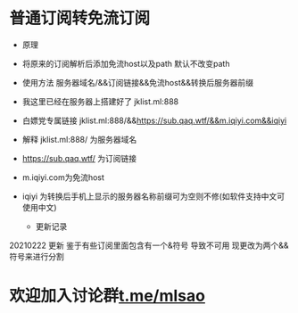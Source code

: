 # 普通订阅转免流订阅 

  - 原理  
- 将原来的订阅解析后添加免流host以及path 默认不改变path
- 使用方法   服务器域名/&&订阅链接&&免流host&&转换后服务器前缀
- 我这里已经在服务器上搭建好了    jklist.ml:888
- 白嫖党专属链接  jklist.ml:888/&&https://sub.qaq.wtf/&&m.iqiyi.com&&iqiyi  
- 解释  jklist.ml:888/  为服务器域名
- https://sub.qaq.wtf/ 为订阅链接
- m.iqiyi.com为免流host 
- iqiyi 为转换后手机上显示的服务器名称前缀可为空则不修(如软件支持中文可使用中文)

  - 更新记录

20210222 更新   鉴于有些订阅里面包含有一个&符号  导致不可用  现更改为两个&&符号来进行分割
# 欢迎加入讨论群[t.me/mlsao][1]

  [1]: t.me/mlsao
